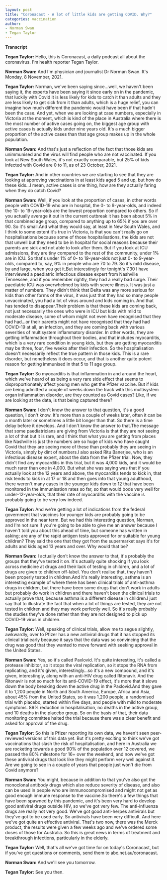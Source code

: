 ```yaml
---
layout: post
title: "Coronacast - A lot of little kids are getting COVID. Why?"
categories: vaccination
author:
- Norman Swan
- Tegan Taylor
---
```




**Transcript**

**Tegan Taylor:** Hello, this is Coronacast, a daily podcast all about the coronavirus. I'm health reporter Tegan Taylor.

**Norman Swan:** And I'm physician and journalist Dr Norman Swan. It's Monday, 8 November, 2021.

**Tegan Taylor:** Norman, we've been saying since…well, we haven't been saying it, the experts have been saying it since early on in the pandemic, that luckily with Covid it is less likely for kids to catch it than adults and they are less likely to get sick from it than adults, which is a huge relief, you can imagine how much different the pandemic would have been if that hadn't been the case. And yet, when we are looking at case numbers, especially in Victoria at the moment, which is kind of the place in Australia where there is the most number of active cases going on, the biggest age group with active cases is actually kids under nine years old. It's a much bigger proportion of the active cases than that age group makes up in the whole population.

**Norman Swan:** And that's just a reflection of the fact that those kids are unimmunised and the virus will find people who are not vaccinated. If you look at New South Wales, it's not exactly comparable, but 25% of kids infected with Covid are 0 to 11, as of 23 October, 2021.

**Tegan Taylor:** And in other countries we are starting to see that they are looking at approving vaccinations in at least kids aged 5 and up, but how do these kids…I mean, active cases is one thing, how are they actually faring when they do catch Covid?

**Norman Swan:** Well, if you look at the proportion of cases, in other words people with COVID-19 who are in hospital, the 0- to 9-year-olds, and indeed the 10- to 19-year-olds are the lowest proportion compared to others. So if you actually average it out in the current outbreak it has been about 5% in that combined age group, compared to anything up to 65% if you are over 90. So it's small.And what they would say, at least in New South Wales, and I think to some extent it's true in Victoria, is that you can't really go on hospitalisations because some of those hospitalisations, the kids are not that unwell but they need to be in hospital for social reasons because their parents are sick and not able to look after them. But if you look at ICU admissions, they are tiny compared to the rest of the community, under 1% are in ICU. So that's under 1% of 0- to 19-year-olds not just 0- to 9-year-olds, compared to, say, 9% in people who are 70 to 79. So it's mild disease, by and large, when you get it.But interestingly for tonight's 7.30 I have interviewed a paediatric infectious disease expert from Nashville Tennessee, and if you remember rightly, they had a really bad surge. Their paediatric ICU was overwhelmed by kids with severe illness. It was just a matter of numbers. They didn't think that Delta was any more serious for kids than other forms of the virus, it was just that they had so many people unvaccinated, you had a lot of virus around and kids coming in. And that has tended to disappear.Their problem is that these kids are coming back, not just necessarily the ones who were in ICU but kids with mild to moderate disease, some of whom might not even have recognised that they had had…or their parents might not have recognised that they had had COVID-19 at all, an infection, and they are coming back with various severities of multisystem inflammatory disorder. In other words, they are getting inflammation throughout their bodies, and that includes myocarditis, which is a very rare condition in young kids, but they are getting myocarditis may be three, four, five weeks after their infection. So the hospitalisation doesn't necessarily reflect the true pattern in those kids. This is a rare disorder, but nonetheless it does occur, and that is another quite potent reason for getting immunised in that 5 to 11 age group.

**Tegan Taylor:** So myocarditis is that inflammation in and around the heart, which we've heard of as being a very rare side effect that seems to disproportionately affect young men who get the Pfizer vaccine. But if kids are being admitted a couple of weeks down the track with this multisystem organ inflammation disorder, are they counted as Covid cases? Like, if we are looking at the data, is that being captured there?

**Norman Swan:** I don't know the answer to that question, it's a good question, I don't know. It's more than a couple of weeks later, often it can be a month later or sometimes a little bit longer than that. So there is a time delay before it develops. And I don't know the answer to that.The message that some paediatricians are giving from Victoria is that they are not seeing a lot of that but it is rare, and I think that what you are getting from places like Nashville is just the numbers are so huge of kids who have caught Covid that they are seeing more of these than probably they are seeing in Victoria, simply by dint of numbers.I also asked Ritu Banerjee, who is an infectious disease expert, about the data from the Pfizer trial. Now, they didn't find any myocarditis in this trial, but it was 4,000 kids, and it would be much rarer than one in 4,000. But what she was saying was that if you actually look at the 12 years and above, the myocarditis tends to kick in, that risk tends to kick in at 17 or 18 and then goes into that young adulthood, there weren't many cases in the younger kids down to 12 that have been monitored in the immunisation rates so far, so that would bode very well for under-12-year-olds, that their rate of myocarditis with the vaccine is probably going to be very low indeed.

**Tegan Taylor:** And we're getting a lot of indications from the federal government that vaccines for younger kids are probably going to be approved in the near term. But we had this interesting question, Norman, and I'm not sure if you're going to be able to give me an answer because I haven't told you about this ahead of time, but someone has written in asking; are any of the rapid antigen tests approved for or suitable for young children? They said the one that they got from the supermarket says it's for adults and kids aged 13 years and over. Why would that be?

**Norman Swan:** I actually don't know the answer to that, it's probably the groups that they've tested it on. It's actually quite shocking if you look across medicine at drugs and their lack of testing in children, and a lot of drugs are given to children off-label. You don't realise that, they haven't been properly tested in children.And it's really interesting, asthma is an interesting example of where there has been clinical trials of anti-asthma drugs in children, but there have been some drugs that don't work in adults but probably do work in children and there haven't been the clinical trials to actually prove that, because asthma is a different disease in children.I just say that to illustrate the fact that when a lot of things are tested, they are not tested in children and they may work perfectly well. So it's really probably the studies they've done rather than they are not designed to pick up COVID-19 virus in children.

**Tegan Taylor:** Well, speaking of clinical trials, allow me to segue slightly, awkwardly, over to Pfizer has a new antiviral drugs that it has stopped its clinical trial early because it says that the data was so convincing that the drug was good that they wanted to move forward with seeking approval in the United States.

**Norman Swan:** Yes, so it's called Paxlovid. It's quite interesting, it's called a protease inhibitor, so it stops the viral replication, so it stops the RNA from replicating, and it's given, interestingly…so it's a new compound, and it's given, interestingly, along with an anti-HIV drug called Ritonavir. And the Ritonavir is not so much for its anti-COVID-19 effect, it's more that it slows down the body breaking down the active drug in the Paxlovid.And they gave it to 1,200 people in North and South America, Europe, Africa and Asia, about 45% from the United States, so it was 1,200 people, a randomised trial with placebo, started within five days, and people with mild to moderate symptoms. 89% reduction in hospitalisation, no deaths in the active group, and 10 deaths in the placebo group. So on the basis of that, their data monitoring committee halted the trial because there was a clear benefit and asked for approval of the drug.

**Tegan Taylor:** So this is Pfizer reporting its own data, we haven't seen peer-reviewed versions of this data yet. But it's pretty exciting to think we've got vaccinations that slash the risk of hospitalisation, and here in Australia we are rocketing towards a good 90% of the population over 12 covered, we passed the 80% milestone for 16+ over the weekend, and now we've got these antiviral drugs that look like they might perform very well against it. Are we going to see in a couple of years that people just won't die from Covid anymore?

**Norman Swan:** You might, because in addition to that you've also got the monoclonal antibody drugs which also reduce severity of disease, and also can be used in people who are immunocompromised and might not get as good enough immune response to the vaccine.So there's a few things that have been spawned by this pandemic, and it's been very hard to develop good antiviral drugs outside HIV, so we've got very few. The anti-influenza drugs are really not very good. We've got good anti-herpes antivirals but they've got to be used early. So antivirals have been very difficult. And here we've got quite an effective antiviral. That's two now, there was the Merck product, the results were given a few weeks ago and we've ordered some doses of those for Australia. So this is great news in terms of treatment and breakthrough infections, particularly in the elderly.

**Tegan Taylor:** Well, that's all we've got time for on today's Coronacast, but if you've got questions or comments, send them to abc.net.au/coronacast.

**Norman Swan:** And we'll see you tomorrow.

**Tegan Taylor:** See you then.
